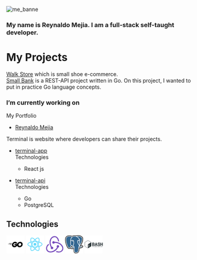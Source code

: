![me_banne](https://user-images.githubusercontent.com/51460153/130691390-6d82ee5e-e1bc-42ec-a033-2457b72c8772.png)

### My name is Reynaldo Mejia. I am a full-stack self-taught developer.

# My Projects
[Walk Store](https://github.com/redmejia/walk) which is small shoe e-commerce.\
[Small Bank](https://github.com/redmejia/sm-bank) is a REST-API project written in Go. On this project, I wanted to put in practice Go language concepts.  

### I’m currently working on
My Portfolio
- [Reynaldo Mejia](https://github.com/redmejia/redmejia.github.io)


Terminal is website where developers can share their projects.
- [terminal-app](https://github.com/redmejia/terminal-app)\
  Technologies 
    * React js

- [terminal-api](https://github.com/redmejia/terminal-api)\
Technologies
   * Go
   * PostgreSQL
   
  
  
  
  


##  Technologies
<div style="display: inline_blok" >
  <img  alt="go" width="48px" src="https://raw.githubusercontent.com/github/explore/80688e429a7d4ef2fca1e82350fe8e3517d3494d/topics/go/go.png" /> 
  <img  alt="react" width="48px" src="https://raw.githubusercontent.com/github/explore/80688e429a7d4ef2fca1e82350fe8e3517d3494d/topics/react/react.png" />
  <img  alt="redux" width="48px" src="https://raw.githubusercontent.com/github/explore/80688e429a7d4ef2fca1e82350fe8e3517d3494d/topics/redux/redux.png" /> 
  <img  alt="psql" width="48px" src="https://raw.githubusercontent.com/github/explore/80688e429a7d4ef2fca1e82350fe8e3517d3494d/topics/postgresql/postgresql.png" /> 
  <img alt="redux" width="48px" src="https://raw.githubusercontent.com/github/explore/80688e429a7d4ef2fca1e82350fe8e3517d3494d/topics/bash/bash.png" /> 
</div>
 


<!--
**redmejia/redmejia** is a ✨ _special_ ✨ repository because its `README.md` (this file) appears on your GitHub profile.

Here are some ideas to get you started:

- 🔭 👋 I’m currently working on ...
-🌱 I’m currently learning ... 
- 👯 I’m looking to collaborate on ...
- 🤔 I’m looking for help with ...
- 💬 Ask me about ...
- 📫 How to reach me: ...
- 😄 Pronouns: ...
- ⚡ Fun fact: ...
-->
